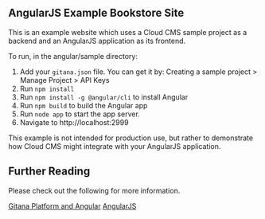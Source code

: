 ## AngularJS Example Bookstore Site

This is an example website which uses a Cloud CMS sample project as a backend and an AngularJS application as its frontend.

To run, in the angular/sample directory:

1. Add your `gitana.json` file. You can get it by: Creating a sample project > Manage Project > API Keys
2. Run `npm install`
3. Run `npm install -g @angular/cli` to install Angular
4. Run `npm build` to build the Angular app
5. Run `node app` to start the app server.
6. Navigate to http://localhost:2999

This example is not intended for production use, but rather to demonstrate how Cloud CMS might integrate with your AngularJS application.

## Further Reading

Please check out the following for more information.

[Gitana Platform and Angular](https://gitana.io/documentation/gitana/4.0/developers/frameworks/angularjs.html)
[AngularJS](https://angularjs.org/)


